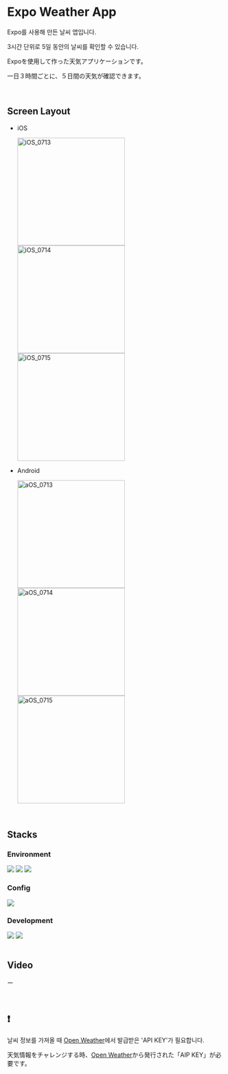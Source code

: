 # Expo Weather App

Expo를 사용해 만든 날씨 앱입니다.

3시간 단위로 5일 동안의 날씨를 확인할 수 있습니다.

Expoを使用して作った天気アプリケーションです。

一日３時間ごとに、５日間の天気が確認できます。


<br/>


## Screen Layout

+ iOS
  <div>
    <img width="250" alt="iOS_0713" src="https://github.com/user-attachments/assets/3b11d19e-5675-4f87-8d5a-27b06a8c393e">
    <img width="250" alt="iOS_0714" src="https://github.com/user-attachments/assets/06159319-9dc0-470c-8f95-559475216097">
    <img width="250" alt="iOS_0715" src="https://github.com/user-attachments/assets/f2c4ebad-d79f-4251-9de6-ecbffc72c29a">
  </div>
  
+ Android
  <div>
    <img width="250" alt="aOS_0713" src="https://github.com/user-attachments/assets/7482300e-b207-44cb-8401-1c51494fe876">
    <img width="250" alt="aOS_0714" src="https://github.com/user-attachments/assets/f923c44b-ae8d-41fe-b631-063b88ef0cba">
    <img width="250" alt="aOS_0715" src="https://github.com/user-attachments/assets/d4670cc1-7eb0-4eac-9d07-e143e4db5a1d">
  </div>


<br/>


## Stacks

### Environment
<div align=flex-start>
  <img src="https://img.shields.io/badge/VISUAL STUDIO CODE-0678d4?style=for-the-badge&logo=&logoColor=white">
  <img src="https://img.shields.io/badge/git-F05032?style=for-the-badge&logo=git&logoColor=white">
  <img src="https://img.shields.io/badge/github-181717?style=for-the-badge&logo=github&logoColor=white">
</div>

### Config
<img src="https://img.shields.io/badge/npm-CB3837?style=for-the-badge&logo=npm&logoColor=white">

### Development
<div align=flex-start>
  <img src="https://img.shields.io/badge/react-20232b?style=for-the-badge&logo=react&logoColor=61DAFB">
  <img src="https://img.shields.io/badge/expo-000020?style=for-the-badge&logo=expo&logoColor=61DAFB">
</div>


<br/>


## Video
ー


<br/>


## :exclamation:
날씨 정보를 가져올 때 [Open Weather](https://openweathermap.org/)에서 발급받은 'API KEY'가 필요합니다.

天気情報をチャレンジする時、[Open Weather](https://openweathermap.org/)から発行された「AIP KEY」が必要です。
